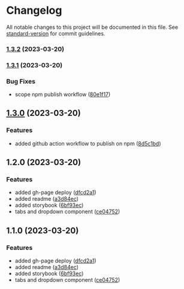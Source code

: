 # Changelog

All notable changes to this project will be documented in this file. See [standard-version](https://github.com/conventional-changelog/standard-version) for commit guidelines.

### [1.3.2](https://github.com/jparadasb/react-lucid/compare/v1.3.1...v1.3.2) (2023-03-20)

### [1.3.1](https://github.com/jparadasb/react-lucid/compare/v1.3.0...v1.3.1) (2023-03-20)


### Bug Fixes

* scope npm publish workflow ([80e1f17](https://github.com/jparadasb/react-lucid/commit/80e1f17e320ef638aa20b6e76de696c9a7f02bad))

## [1.3.0](https://github.com/jparadasb/lucid/compare/v1.2.0...v1.3.0) (2023-03-20)


### Features

* added github action workflow to publish on npm ([8d5c1bd](https://github.com/jparadasb/lucid/commit/8d5c1bdc1820ab9e0c034911e984f5ae3bf44ab2))

## 1.2.0 (2023-03-20)


### Features

* added gh-page deploy ([dfcd2a1](https://github.com/jparadasb/lucid/commit/dfcd2a11be10081ca955145ecfa7515105b70ca0))
* added readme ([a3d84ec](https://github.com/jparadasb/lucid/commit/a3d84ec91909230d53628285b234a850142b3d94))
* added storybook ([6bf93ec](https://github.com/jparadasb/lucid/commit/6bf93ecb6303343f4c692155f2760ff95304799c))
* tabs and dropdown component ([ce04752](https://github.com/jparadasb/lucid/commit/ce0475242d9e3bafa4fdeca2f7441c7e71b04f05))

## 1.1.0 (2023-03-20)


### Features

* added gh-page deploy ([dfcd2a1](https://github.com/jparadasb/lucid/commit/dfcd2a11be10081ca955145ecfa7515105b70ca0))
* added readme ([a3d84ec](https://github.com/jparadasb/lucid/commit/a3d84ec91909230d53628285b234a850142b3d94))
* added storybook ([6bf93ec](https://github.com/jparadasb/lucid/commit/6bf93ecb6303343f4c692155f2760ff95304799c))
* tabs and dropdown component ([ce04752](https://github.com/jparadasb/lucid/commit/ce0475242d9e3bafa4fdeca2f7441c7e71b04f05))
